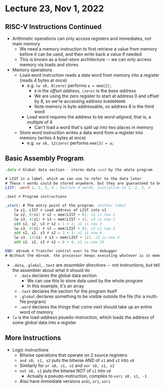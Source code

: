 # Lecture 23, Nov 1, 2022

## RISC-V Instructions Continued

* Arithmetic operations can only access registers and immediates, not main memory
	* We need a memory instruction to first retrieve a value from memory before it can be used, and then write back a value if needed
	* This is known as a *load-store* architecture -- we can only access memory via loads and stores
* Memory operations
	* Load word instruction reads a data word from memory into a register (reads 4 bytes at once)
		* e.g. `lw s0, 8(zero)` performs `a = mem[2];`
			* `8` is the *offset address*, `(zero)` is the *base address*
			* We are using the zero register to start at address 0 and offset by 8, so we're accessing address `0x00000008`
			* Note memory is byte addressable, so address 8 is the third word
		* Load word requires the address to be *word-aligned*, that is, a multiple of 4
			* Can't load a word that's split up into two places in memory
	* Store word instruction writes a data word from a register into memory (writes 4 bytes at once)
		* e.g. `sw s0, 12(zero)` performs `mem[3] = a;`

## Basic Assembly Program

```asm
.data # Global data section - stores data used by the whole program

# LIST is a label, which we can use to refer to the data later
# These 4 words could be stored anywhere, but they are guaranteed to be contiguous
LIST: .word 1, 2, 3, 4 ; Declare 4 words, initialize to 1, 2, 3, 4

.text # Program instructions

_start: # The entry point of the program; another label
	la s1, LIST # Load address of LIST into s1
	lw s2, 0(s1) # s2 = mem[LIST + 0]; s2 is now 1
	lw s3, 4(s1) # s3 = mem[LIST + 4]; s3 is now 2
	add s2, s2, s3 # s2 = 1 + 2; s2 is now 3
	lw s3, 8(s1) # s3 = mem[LIST + 8]; s3 is now 3
	add s2, s2, s3 # s2 = 3 + 3; s2 is now 6
	lw s3, 12(s1) # s3 = mem[LIST + 12]; s3 is now 4
	add s2, s2, s3 # s2 = 6 + 4; s2 is now 10

END: ebreak # Transfer control over to the debugger
# Without the ebreak, the processor keeps executing whatever is in memory
```

* `.data`, `.global`, `.text` are *assembler directives* -- not instructions, but tell the assembler about what it should do
	* `.data` declares the global data section
		* We can use this to store data used by the whole program
		* In this example, it's an array
	* `.text` declares the section for the program itself
	* `.global` declares something to be visible outside the file (for a multi-file program)
	* `.word` declares the things that come next should take up an entire word of memory
* `la` is the load-address psuedo-instruction, which loads the address of some global data into a register

## More Instructions

* Logic instructions
	* Bitwise operations that operate on 2 source registers
	* `and s0, s1, s2` puts the bitwise AND of `s1` and `s2` into `s0`
	* Similarly for `or s0, s1, s2` and `xor s0, s1, s2`
	* `not s0, s1` puts the bitwise NOT of `s1` into `s0`
		* Actually a pseudo-instruction, compiles to `xori s0, s1, -1`
	* Also have immediate versions `andi`, `ori`, `xori`

